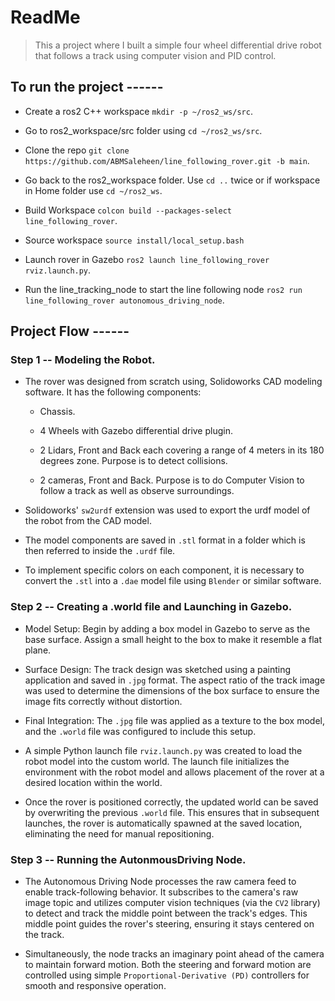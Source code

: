# ReadMe
> This a project where I built a simple four wheel differential drive robot that follows a track using computer vision and PID control.


## To run the project ------

- Create a ros2 C++ workspace `mkdir -p ~/ros2_ws/src`.

- Go to ros2_workspace/src folder using `cd ~/ros2_ws/src`.

- Clone the repo `git clone https://github.com/ABMSaleheen/line_following_rover.git -b main`.

- Go back to the ros2_workspace folder. Use `cd ..` twice or if workspace in Home folder use `cd ~/ros2_ws`.

- Build Workspace `colcon build --packages-select line_following_rover`.

- Source workspace  `source install/local_setup.bash`

- Launch rover in Gazebo `ros2 launch line_following_rover rviz.launch.py`.

- Run the line_tracking_node to start the line following node `ros2 run line_following_rover autonomous_driving_node`.


## Project Flow ------

### Step 1 -- Modeling the Robot.

- The rover was designed from scratch using, Solidoworks CAD modeling software. It has the following components:

    * Chassis.

    * 4 Wheels with Gazebo differential drive plugin.

    * 2 Lidars, Front and Back each covering a range of 4 meters in its 180 degrees zone. Purpose is to detect collisions.

    * 2 cameras, Front and Back. Purpose is to do Computer Vision to follow a track as well as observe surroundings.


- Solidoworks' `sw2urdf` extension was used to export the urdf model of the robot from the CAD model. 

- The model components are saved in `.stl` format in a folder which is then referred to inside the `.urdf` file. 

- To implement specific colors on each component, it is necessary to convert the `.stl` into a `.dae` model file using `Blender` or similar software.

### Step 2 -- Creating a .world file and Launching in Gazebo.

* Model Setup: Begin by adding a box model in Gazebo to serve as the base surface. Assign a small height to the box to make it resemble a flat plane.

* Surface Design: The track design was sketched using a painting application and saved in `.jpg` format. The aspect ratio of the track image was used to determine the dimensions of the box surface to ensure the image fits correctly without distortion.

* Final Integration: The `.jpg` file was applied as a texture to the box model, and the `.world` file was configured to include this setup.

* A simple Python launch file `rviz.launch.py` was created to load the robot model into the custom world. The launch file initializes the environment with the robot model and allows placement of the rover at a desired location within the world. 

* Once the rover is positioned correctly, the updated world can be saved by overwriting the previous `.world` file. 
    This ensures that in subsequent launches, the rover is automatically spawned at the saved location, eliminating the need for manual repositioning.

### Step 3 -- Running the AutonmousDriving Node.

* The Autonomous Driving Node processes the raw camera feed to enable track-following behavior. 
It subscribes to the camera's raw image topic and utilizes computer vision techniques (via the `CV2` library) to detect and track the middle point between the track's edges. 
This middle point guides the rover's steering, ensuring it stays centered on the track.

* Simultaneously, the node tracks an imaginary point ahead of the camera to maintain forward motion. 
Both the steering and forward motion are controlled using simple `Proportional-Derivative (PD)` controllers for smooth and responsive operation.




